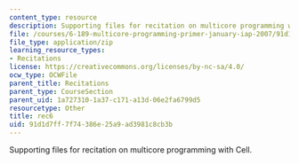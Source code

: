 ```yaml
---
content_type: resource
description: Supporting files for recitation on multicore programming with Cell.
file: /courses/6-189-multicore-programming-primer-january-iap-2007/91d1d7ff7f74386e25a9ad3981c8cb3b_rec6.zip
file_type: application/zip
learning_resource_types:
- Recitations
license: https://creativecommons.org/licenses/by-nc-sa/4.0/
ocw_type: OCWFile
parent_title: Recitations
parent_type: CourseSection
parent_uid: 1a727310-1a37-c171-a13d-06e2fa6799d5
resourcetype: Other
title: rec6
uid: 91d1d7ff-7f74-386e-25a9-ad3981c8cb3b
---
```

Supporting files for recitation on multicore programming with Cell.
